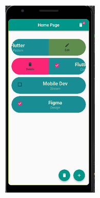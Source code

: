 ![ToDo Screen](https://github.com/IlkinSamadbayli/list_app/blob/main/asset/ui_screen/toDoList1.png)

